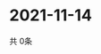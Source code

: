 # 2021-11-14
  共 0条

  <!-- BEGIN -->
  <!-- 最后更新时间Sun Nov 14 2021 17:10:17 GMT+0000 (Coordinated Universal Time) -->
  
  <!-- END -->
  
  